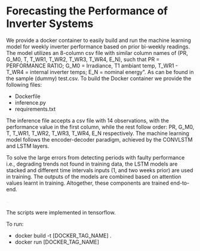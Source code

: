 # Forecasting the Performance of Inverter Systems

We provide a docker container to easily build and run the machine learning model for weekly inverter performance based on prior bi-weekly readings. The model utilizes an 8-column csv file with similar column names of (PR, G_M0, T, T_WR1, T_WR2, T_WR3, T_WR4, E_N), such that PR = PERFORMANCE RATIO; G_M0 = Irradiance, T1  ambiant temp, T_WR1 - T_WR4 = internal inverter temps; E_N = nominal energy". As can be found in the sample (dummy) test.csv. To build the Docker container we provide the following files: 
-	Dockerfile
-	inference.py
-	requirements.txt

The inference file accepts a csv file with 14 observations, with the performance value in the first column, while the rest follow order: PR, G_M0, T, T_WR1, T_WR2, T_WR3, T_WR4, E_N respectively. The machine learning model follows the encoder-decoder paradigm, achieved by the CONVLSTM and LSTM layers. 

To solve the large errors from detecting periods with faulty performance i.e., degrading trends not found in training data, the LSTM models are stacked and different time intervals inputs (1, and two weeks prior) are used in training.  The outputs of the models are combined based on attention values learnt in training. Altogether, these components are trained end-to-end.


<img
  src="stacked_models.png"
  alt="Alt text"
  title="Meta model"
  style="display: inline-block; margin: 0 auto; max-width: 10px; max-length: 10px">


The scripts were implemented in tensorflow.


To run:
-   docker build -t [DOCKER_TAG_NAME] .
-   docker run [DOCKER_TAG_NAME]
